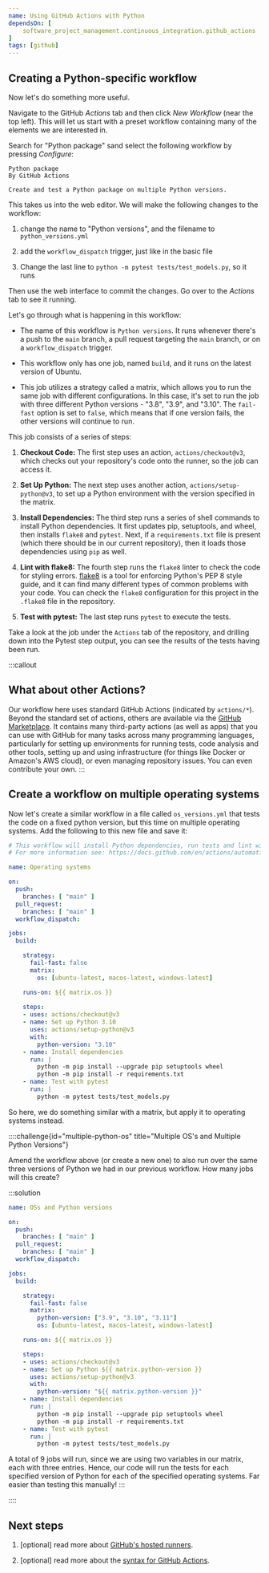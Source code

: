 ```yaml
---
name: Using GitHub Actions with Python
dependsOn: [
    software_project_management.continuous_integration.github_actions
]
tags: [github]
---
```


## Creating a Python-specific workflow

Now let's do something more useful.

Navigate to the GitHub *Actions* tab and then click *New Workflow* (near the top left).
This will let us start with a preset workflow containing many of the elements we are interested in.

Search for "Python package" sand select the following workflow by pressing *Configure*:

~~~
Python package
By GitHub Actions

Create and test a Python package on multiple Python versions.
~~~

This takes us into the web editor.
We will make the following changes to the workflow:

1. change the name to "Python versions", and the filename to `python_versions.yml`

1. add the `workflow_dispatch` trigger, just like in the basic file

1. Change the last line to `python -m pytest tests/test_models.py`, so it runs

Then use the web interface to commit the changes.
Go over to the *Actions* tab to see it running.

Let's go through what is happening in this workflow:

- The name of this workflow is `Python versions`. It runs whenever there's a push to the `main` branch, a pull request targeting the `main` branch, or on a `workflow_dispatch` trigger.

- This workflow only has one job, named `build`, and it runs on the latest version of Ubuntu.

- This job utilizes a strategy called a matrix, which allows you to run the same job with different configurations.
In this case, it's set to run the job with three different Python versions - "3.8", "3.9", and "3.10".
The `fail-fast` option is set to `false`, which means that if one version fails, the other versions will continue to run.

This job consists of a series of steps:

1. **Checkout Code:** The first step uses an action, `actions/checkout@v3`, which checks out your repository's code onto the runner, so the job can access it.

2. **Set Up Python:** The next step uses another action, `actions/setup-python@v3`, to set up a Python environment with the version specified in the matrix.

3. **Install Dependencies:** The third step runs a series of shell commands to install Python dependencies. It first updates pip, setuptools, and wheel, then installs `flake8` and `pytest`. Next, if a `requirements.txt` file is present (which there should be in our current repository), then it loads those dependencies using `pip` as well.

4. **Lint with flake8:** The fourth step runs the `flake8` linter to check the code for styling errors. [flake8](https://flake8.pycqa.org/en/latest/) is a tool for enforcing Python's PEP 8 style guide, and it can find many different types of common problems with your code. You can check the `flake8` configuration for this project in the `.flake8` file in the repository.

5. **Test with pytest:** The last step runs `pytest` to execute the tests.

Take a look at the job under the `Actions` tab of the repository, and drilling down into the Pytest step output, you can see the
results of the tests having been run.

:::callout
## What about other Actions?

Our workflow here uses standard GitHub Actions (indicated by `actions/*`).
Beyond the standard set of actions,
others are available via the
[GitHub Marketplace](https://docs.github.com/en/developers/github-marketplace/github-marketplace-overview).
It contains many third-party actions (as well as apps)
that you can use with GitHub for many tasks across many programming languages,
particularly for setting up environments for running tests,
code analysis and other tools,
setting up and using infrastructure (for things like Docker or Amazon's AWS cloud),
or even managing repository issues.
You can even contribute your own.
:::

## Create a workflow on multiple operating systems

Now let's create a similar workflow in a file called `os_versions.yml` that tests the code on a fixed python version, but this time on multiple operating systems. Add the following to this new file and save it:

~~~yml
# This workflow will install Python dependencies, run tests and lint with a variety of Python versions
# For more information see: https://docs.github.com/en/actions/automating-builds-and-tests/building-and-testing-python

name: Operating systems

on:
  push:
    branches: [ "main" ]
  pull_request:
    branches: [ "main" ]
  workflow_dispatch:

jobs:
  build:

    strategy:
      fail-fast: false
      matrix:
        os: [ubuntu-latest, macos-latest, windows-latest]

    runs-on: ${{ matrix.os }}
  
    steps:
    - uses: actions/checkout@v3
    - name: Set up Python 3.10
      uses: actions/setup-python@v3
      with:
        python-version: "3.10"
    - name: Install dependencies
      run: |
        python -m pip install --upgrade pip setuptools wheel
        python -m pip install -r requirements.txt
    - name: Test with pytest
      run: |
        python -m pytest tests/test_models.py
~~~

So here, we do something similar with a matrix, but apply it to operating systems instead.

::::challenge{id="multiple-python-os" title="Multiple OS's and Multiple Python Versions"}

Amend the workflow above (or create a new one) to also run over the same three versions of Python we had in our previous workflow.
How many jobs will this create?

:::solution

~~~yml
name: OSs and Python versions

on:
  push:
    branches: [ "main" ]
  pull_request:
    branches: [ "main" ]
  workflow_dispatch:

jobs:
  build:

    strategy:
      fail-fast: false
      matrix:
        python-version: ["3.9", "3.10", "3.11"]
        os: [ubuntu-latest, macos-latest, windows-latest]

    runs-on: ${{ matrix.os }}

    steps:
    - uses: actions/checkout@v3
    - name: Set up Python ${{ matrix.python-version }}
      uses: actions/setup-python@v3
      with:
        python-version: "${{ matrix.python-version }}"
    - name: Install dependencies
      run: |
        python -m pip install --upgrade pip setuptools wheel
        python -m pip install -r requirements.txt
    - name: Test with pytest
      run: |
        python -m pytest tests/test_models.py
~~~

A total of 9 jobs will run, since we are using two variables in our matrix, each with three entries.
Hence, our code will run the tests for each specified version of Python for each of the specified operating systems.
Far easier than testing this manually!
:::

::::

## Next steps

1. \[optional\] read more about [GitHub's hosted runners](https://docs.github.com/en/free-pro-team@latest/actions/reference/specifications-for-github-hosted-runners).

1. \[optional\] read more about the [syntax for GitHub Actions](https://docs.github.com/en/free-pro-team@latest/actions/reference/workflow-syntax-for-github-actions).
